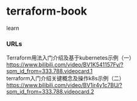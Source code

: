 # terraform-book
learn
### URLs  
Terraform用法入门介绍及基于kubernetes示例（一）  
https://www.bilibili.com/video/BV1K541157Fy/?spm_id_from=333.788.videocard.1  
terraform入门介绍关键概念及操作k8s示例（二）  
https://www.bilibili.com/video/BV1ir4y1c7BU/?spm_id_from=333.788.videocard.2  

